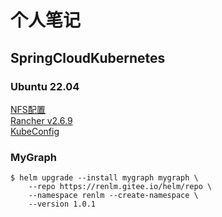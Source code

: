 # 个人笔记

## SpringCloudKubernetes

### Ubuntu 22.04
<a href="/doc/NFS.html" target="_blank">NFS配置</a>  
<a href="/doc/rancher/install/v2.6.9/Ubuntu.html" target="_blank">Rancher v2.6.9</a>  
<a href="/doc/KubeConfig.html" target="_blank">KubeConfig</a>  

### MyGraph
	$ helm upgrade --install mygraph mygraph \
        --repo https://renlm.gitee.io/helm/repo \
        --namespace renlm --create-namespace \
        --version 1.0.1
